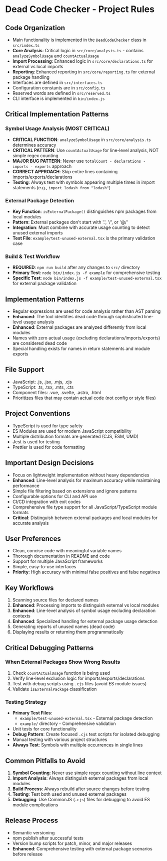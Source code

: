 # Dead Code Checker - Project Rules

## Code Organization

- Main functionality is implemented in the `DeadCodeChecker` class in `src/index.ts`
- **Core Analysis**: Critical logic in `src/core/analysis.ts` - contains `analyzeSymbolUsage` and `countActualUsage`
- **Import Processing**: Enhanced logic in `src/core/declarations.ts` for external vs local imports
- **Reporting**: Enhanced reporting in `src/core/reporting.ts` for external package handling
- Interfaces are defined in `src/interfaces.ts`
- Configuration constants are in `src/config.ts`
- Reserved words are defined in `src/reserved.ts`
- CLI interface is implemented in `bin/index.js`

## Critical Implementation Patterns

### Symbol Usage Analysis (MOST CRITICAL)
- **CRITICAL FUNCTION**: `analyzeSymbolUsage` in `src/core/analysis.ts` determines accuracy
- **CRITICAL PATTERN**: Use `countActualUsage` for line-level analysis, NOT simple regex counting
- **MAJOR BUG PATTERN**: Never use `totalCount - declarations - imports - exports` approach
- **CORRECT APPROACH**: Skip entire lines containing imports/exports/declarations
- **Testing**: Always test with symbols appearing multiple times in import statements (e.g., `import lodash from "lodash"`)

### External Package Detection
- **Key Function**: `isExternalPackage()` distinguishes npm packages from local modules
- **Pattern**: External packages don't start with '.', '/', or '@/'
- **Integration**: Must combine with accurate usage counting to detect unused external imports
- **Test File**: `example/test-unused-external.tsx` is the primary validation case

### Build & Test Workflow
- **REQUIRED**: `npm run build` after any changes to `src/` directory
- **Primary Test**: `node bin/index.js -f example` for comprehensive testing
- **Specific Test**: `node bin/index.js -f example/test-unused-external.tsx` for external package validation

## Implementation Patterns

- Regular expressions are used for code analysis rather than AST parsing
- **Enhanced**: The tool identifies dead code through sophisticated line-level usage analysis
- **Enhanced**: External packages are analyzed differently from local modules
- Names with zero actual usage (excluding declarations/imports/exports) are considered dead code
- Special handling exists for names in return statements and module exports

## File Support

- JavaScript: .js, .jsx, .mjs, .cjs
- TypeScript: .ts, .tsx, .mts, .cts
- Component files: .vue, .svelte, .astro, .html
- Prioritizes files that may contain actual code (not config or style files)

## Project Conventions

- TypeScript is used for type safety
- ES Modules are used for modern JavaScript compatibility
- Multiple distribution formats are generated (CJS, ESM, UMD)
- Jest is used for testing
- Prettier is used for code formatting

## Important Design Decisions

- Focus on lightweight implementation without heavy dependencies
- **Enhanced**: Line-level analysis for maximum accuracy while maintaining performance
- Simple file filtering based on extensions and ignore patterns
- Configurable options for CLI and API use
- CI/CD integration with exit codes
- Comprehensive file type support for all JavaScript/TypeScript module formats
- **Critical**: Distinguish between external packages and local modules for accurate analysis

## User Preferences

- Clean, concise code with meaningful variable names
- Thorough documentation in README and code
- Support for multiple JavaScript frameworks
- Simple, easy-to-use interfaces
- **Priority**: High accuracy with minimal false positives and false negatives

## Key Workflows

1. Scanning source files for declared names
2. **Enhanced**: Processing imports to distinguish external vs local modules
3. **Enhanced**: Line-level analysis of symbol usage excluding declaration contexts
4. **Enhanced**: Specialized handling for external package usage detection
5. Generating reports of unused names (dead code)
6. Displaying results or returning them programmatically

## Critical Debugging Patterns

### When External Packages Show Wrong Results
1. Check `countActualUsage` function is being used
2. Verify line-level exclusion logic for imports/exports/declarations
3. Test with debug scripts using `.cjs` files (avoid ES module issues)
4. Validate `isExternalPackage` classification

### Testing Strategy
- **Primary Test Files**: 
  - `example/test-unused-external.tsx` - External package detection
  - `example/` directory - Comprehensive validation
- Unit tests for core functionality
- **Debug Pattern**: Create focused `.cjs` test scripts for isolated debugging
- Manual testing with various project structures
- **Always Test**: Symbols with multiple occurrences in single lines

## Common Pitfalls to Avoid

1. **Symbol Counting**: Never use simple regex counting without line context
2. **Import Analysis**: Always distinguish external packages from local modules  
3. **Build Process**: Always rebuild after source changes before testing
4. **Testing**: Test both used and unused external packages
5. **Debugging**: Use CommonJS (`.cjs`) files for debugging to avoid ES module complications

## Release Process

- Semantic versioning
- npm publish after successful tests
- Version bump scripts for patch, minor, and major releases
- **Enhanced**: Comprehensive testing with external package scenarios before release
